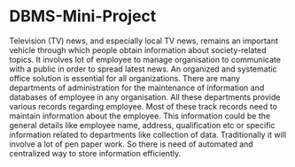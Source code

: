 # DBMS-Mini-Project
 
Television (TV) news, and especially local TV news, remains an important vehicle through which people obtain information about society-related topics. It involves lot of employee to manage organisation to communicate with a public in order to spread latest news. An organized and systematic office solution is essential for all organizations. There are many departments of administration for the maintenance of information and databases of employee in any organisation. All these departments provide various records regarding employee. Most of these track records need to maintain information about the employee. This information could be the general details like employee name, address, qualification etc or specific information related to departments like collection of data. Traditionally it will involve a lot of pen paper work. So there is need of automated and centralized way to store information efficiently. 
 
 
 
